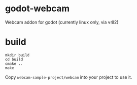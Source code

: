 # godot-webcam
Webcam addon for godot (currently linux only, via v4l2)

# build
```
mkdir build
cd build
cmake ..
make
```

Copy ```webcam-sample-project/webcam``` into your project to use it.
